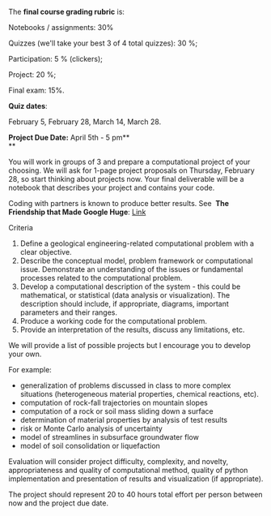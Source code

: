 The **final course grading rubric** is:

Notebooks / assignments: 30%

Quizzes (we'll take your best 3 of 4 total quizzes): 30 %;

Participation: 5 % (clickers);

Project: 20 %;

Final exam: 15%. 

**Quiz dates**:

February 5, February 28, March 14, March 28.

**Project Due Date:** April 5th - 5 pm**  
**

You will work in groups of 3 and prepare a computational project of your
choosing. We will ask for 1-page project proposals on Thursday, February
28, so start thinking about projects now. Your final deliverable will be
a notebook that describes your project and contains your code. 

Coding with partners is known to produce better results. See  **The
Friendship that Made Google Huge**:
[Link](https://www.newyorker.com/magazine/2018/12/10/the-friendship-that-made-google-huge "Link")

Criteria

1.  Define a geological engineering-related computational problem with a
    clear objective.
2.  Describe the conceptual model, problem framework or computational
    issue. Demonstrate an understanding of the issues or fundamental
    processes related to the computational problem.
3.  Develop a computational description of the system - this could be
    mathematical, or statistical (data analysis or visualization). The
    description should include, if appropriate, diagrams, important
    parameters and their ranges.
4.  Produce a working code for the computational problem.
5.  Provide an interpretation of the results, discuss any limitations,
    etc.

We will provide a list of possible projects but I encourage you to
develop your own.

For example:

  - generalization of problems discussed in class to more complex
    situations (heterogeneous material properties, chemical reactions,
    etc).
  - computation of rock-fall trajectories on mountain slopes
  - computation of a rock or soil mass sliding down a surface
  - determination of material properties by analysis of test results
  - risk or Monte Carlo analysis of uncertainty
  - model of streamlines in subsurface groundwater flow
  - model of soil consolidation or liquefaction

Evaluation will consider project difficulty, complexity, and novelty,
appropriateness and quality of computational method, quality of python
implementation and presentation of results and visualization (if
appropriate).

The project should represent 20 to 40 hours total effort per person
between now and the project due date.

